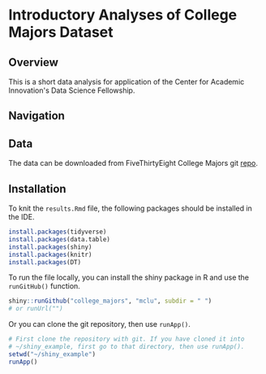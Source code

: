 # Introductory Analyses of College Majors Dataset

## Overview
This is a short data analysis for application of the Center for Academic Innovation's Data Science Fellowship.  

## Navigation


## Data
The data can be downloaded from FiveThirtyEight College Majors git [repo](https://github.com/fivethirtyeight/data/tree/master/college-majors).

## Installation
To knit the `results.Rmd` file, the following packages should be installed in the IDE.

```r
install.packages(tidyverse)
install.packages(data.table)
install.packages(shiny)
install.packages(knitr)
install.packages(DT)
```
To run the file locally, you can install the shiny package in R and use the `runGitHub()` function.
```r
shiny::runGithub("college_majors", "mclu", subdir = " ") 
# or runUrl("")
```
Or you can clone the git repository, then use `runApp()`.
```r
# First clone the repository with git. If you have cloned it into
# ~/shiny_example, first go to that directory, then use runApp().
setwd("~/shiny_example")
runApp()
```


